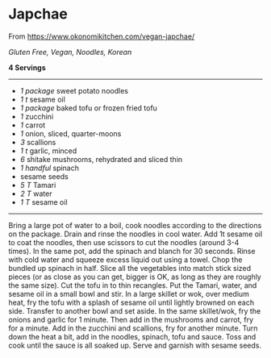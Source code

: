 # Japchae

From https://www.okonomikitchen.com/vegan-japchae/

*Gluten Free, Vegan, Noodles, Korean*

**4 Servings**

---

- *1 package* sweet potato noodles
- *1 t* sesame oil
- *1 package* baked tofu or frozen fried tofu
- *1* zucchini
- *1* carrot
- *1* onion, sliced, quarter-moons
- *3* scallions
- *1 t* garlic, minced
- *6* shitake mushrooms, rehydrated and sliced thin
- *1 handful* spinach
- sesame seeds
- *5 T* Tamari
- *2 T* water
- *1 T* sesame oil

---

Bring a large pot of water to a boil, cook noodles according to the directions
on the package. Drain and rinse the noodles in cool water. Add 1t sesame oil to
coat the noodles, then use scissors to cut the noodles (around 3-4 times). In
the same pot, add the spinach and blanch for 30 seconds. Rinse with cold water
and squeeze excess liquid out using a towel. Chop the bundled up spinach in
half. Slice all the vegetables into match stick sized pieces (or as close as you
can get, bigger is OK, as long as they are roughly the same size). Cut the tofu
in to thin recangles. Put the Tamari, water, and sesame oil in a small bowl and 
stir. In a large skillet or wok, over medium heat, fry the tofu with a splash of
sesame oil until lightly browned on each side. Transfer to another bowl and set
aside. In the same skillet/wok, fry the onions and garlic for 1 minute. Then add
in the mushrooms and carrot, fry for a minute. Add in the zucchini and
scallions, fry for another minute. Turn down the heat a bit, add in the noodles,
spinach, tofu and sauce. Toss and cook until the sauce is all soaked up. Serve
and garnish with sesame seeds.
